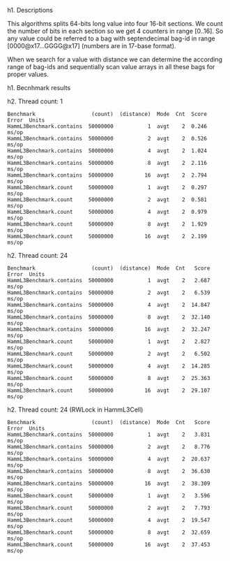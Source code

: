 h1. Descriptions

This algorithms splits 64-bits long value into four 16-bit sections. We count the number of bits in
each section so we get 4 counters in range [0..16]. So any value could be referred to a bag with
septendecimal bag-id in range [0000@x17...GGGG@x17] (numbers are in 17-base format).

When we search for a value with distance we can determine the according range of bag-ids and
sequentially scan value arrays in all these bags for proper values.

h1. Becnhmark results

h2. Thread count: 1

```
Benchmark                  (count)  (distance)  Mode  Cnt  Score   Error  Units
HammL3Benchmark.contains  50000000           1  avgt    2  0.246          ms/op
HammL3Benchmark.contains  50000000           2  avgt    2  0.526          ms/op
HammL3Benchmark.contains  50000000           4  avgt    2  1.024          ms/op
HammL3Benchmark.contains  50000000           8  avgt    2  2.116          ms/op
HammL3Benchmark.contains  50000000          16  avgt    2  2.794          ms/op
HammL3Benchmark.count     50000000           1  avgt    2  0.297          ms/op
HammL3Benchmark.count     50000000           2  avgt    2  0.581          ms/op
HammL3Benchmark.count     50000000           4  avgt    2  0.979          ms/op
HammL3Benchmark.count     50000000           8  avgt    2  1.929          ms/op
HammL3Benchmark.count     50000000          16  avgt    2  2.199          ms/op
```

h2. Thread count: 24

```
Benchmark                  (count)  (distance)  Mode  Cnt   Score   Error  Units
HammL3Benchmark.contains  50000000           1  avgt    2   2.687          ms/op
HammL3Benchmark.contains  50000000           2  avgt    2   6.539          ms/op
HammL3Benchmark.contains  50000000           4  avgt    2  14.847          ms/op
HammL3Benchmark.contains  50000000           8  avgt    2  32.140          ms/op
HammL3Benchmark.contains  50000000          16  avgt    2  32.247          ms/op
HammL3Benchmark.count     50000000           1  avgt    2   2.827          ms/op
HammL3Benchmark.count     50000000           2  avgt    2   6.502          ms/op
HammL3Benchmark.count     50000000           4  avgt    2  14.285          ms/op
HammL3Benchmark.count     50000000           8  avgt    2  25.363          ms/op
HammL3Benchmark.count     50000000          16  avgt    2  29.107          ms/op
```

h2. Thread count: 24 (RWLock in HammL3Cell)

```
Benchmark                  (count)  (distance)  Mode  Cnt   Score   Error  Units
HammL3Benchmark.contains  50000000           1  avgt    2   3.831          ms/op
HammL3Benchmark.contains  50000000           2  avgt    2   8.776          ms/op
HammL3Benchmark.contains  50000000           4  avgt    2  20.637          ms/op
HammL3Benchmark.contains  50000000           8  avgt    2  36.630          ms/op
HammL3Benchmark.contains  50000000          16  avgt    2  38.309          ms/op
HammL3Benchmark.count     50000000           1  avgt    2   3.596          ms/op
HammL3Benchmark.count     50000000           2  avgt    2   7.793          ms/op
HammL3Benchmark.count     50000000           4  avgt    2  19.547          ms/op
HammL3Benchmark.count     50000000           8  avgt    2  32.659          ms/op
HammL3Benchmark.count     50000000          16  avgt    2  37.453          ms/op
```
